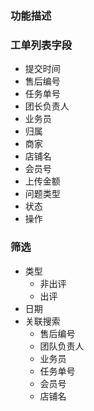 ### 功能描述
### 工单列表字段
  * 提交时间												
  * 售后编号
  * 任务单号
  * 团长负责人
  * 业务员
  * 归属
  * 商家
  * 店铺名
  * 会员号
  * 上传金额
  * 问题类型
  * 状态
  * 操作

### 筛选
  - 类型
    - 非出评
    - 出评
  - 日期
  - 关联搜索
    - 售后编号
    - 团队负责人
    - 业务员
    - 任务单号
    - 会员号
    - 店铺名